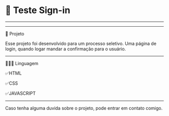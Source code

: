 #  🚀 Teste  Sign-in
************************************************

************************************************
🧩 Projeto

Esse projeto foi desenvolvido para um processo
seletivo.
Uma página de login, quando logar mandar a
confirmação para o usuário.

************************************************
👩🏻‍💻  Linguagem

✅HTML

✅CSS

✅JAVASCRIPT

************************************************
Caso tenha alguma duvida sobre o projeto, pode entrar em contato comigo.
